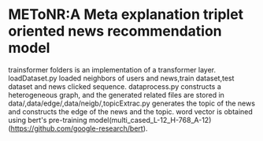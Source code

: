 # METoNR:A Meta explanation triplet oriented news recommendation model
trainsformer folders is an implementation of a transformer layer.
loadDataset.py loaded neighbors of users and news,train dataset,test dataset and news clicked sequence.
dataprocess.py constructs a heterogeneous graph, and the generated related files are stored in data/,data/edge/,data/neigb/,topicExtrac.py generates the topic of the news and constructs the edge of the news and the topic.
word vector is obtained using bert's pre-training model(multi_cased_L-12_H-768_A-12)(https://github.com/google-research/bert).
